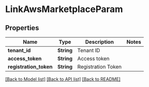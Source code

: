 # LinkAwsMarketplaceParam

## Properties

Name | Type | Description | Notes
------------ | ------------- | ------------- | -------------
**tenant_id** | **String** | Tenant ID | 
**access_token** | **String** | Access token | 
**registration_token** | **String** | Registration Token | 

[[Back to Model list]](../README.md#documentation-for-models) [[Back to API list]](../README.md#documentation-for-api-endpoints) [[Back to README]](../README.md)



